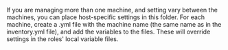 If you are managing more than one machine, and setting vary between the machines, you can place host-specific settings in this folder. For each machine, create a .yml file with the machine name (the same name as in the inventory.yml file), and add the variables to the files. These will override settings in the roles' local variable files.